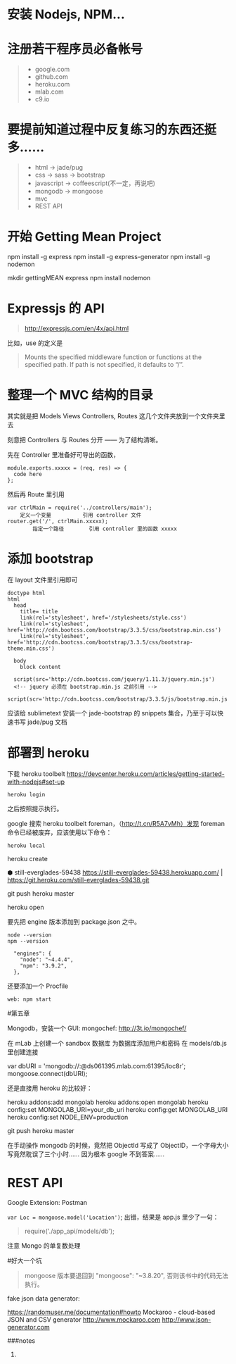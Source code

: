 # 安装 Nodejs, NPM...

# 注册若干程序员必备帐号

> * google.com
> * github.com
> * heroku.com
> * mlab.com
> * c9.io
# 要提前知道过程中反复练习的东西还挺多……

> * html -> jade/pug
> * css -> sass -> bootstrap
> * javascript -> coffeescript(不一定，再说吧)
> * mongodb -> mongoose
> * mvc
> * REST API


# 开始 Getting Mean Project

npm install -g express
npm install -g express-generator
npm install -g nodemon

mkdir gettingMEAN
express
npm install
nodemon

# Expressjs 的 API

> http://expressjs.com/en/4x/api.html

比如，use 的定义是

> Mounts the specified middleware function or functions at the specified path. If path is not specified, it defaults to “/”.

# 整理一个 MVC 结构的目录

其实就是把 Models Views Controllers, Routes 这几个文件夹放到一个文件夹里去

刻意把 Controllers 与 Routes 分开 —— 为了结构清晰。

先在 Controller 里准备好可导出的函数，

```
module.exports.xxxxx = (req, res) => {
  code here
};
```

然后再 Route 里引用
```
var ctrlMain = require('../controllers/main');
    定义一个变量          引用 controller 文件
router.get('/', ctrlMain.xxxxx);
        指定一个路径        引用 controller 里的函数 xxxxx
```

# 添加 bootstrap

在 layout 文件里引用即可

```
doctype html
html
  head
    title= title
    link(rel='stylesheet', href='/stylesheets/style.css')
    link(rel='stylesheet', href='http://cdn.bootcss.com/bootstrap/3.3.5/css/bootstrap.min.css')
    link(rel='stylesheet', href='http://cdn.bootcss.com/bootstrap/3.3.5/css/bootstrap-theme.min.css')

  body
    block content

  script(src='http://cdn.bootcss.com/jquery/1.11.3/jquery.min.js')
  <!-- jquery 必须在 bootstrap.min.js 之前引用 -->
  script(scr='http://cdn.bootcss.com/bootstrap/3.3.5/js/bootstrap.min.js')
```

应该给 sublimetext 安装一个 jade-bootstrap 的 snippets 集合，乃至于可以快速书写 jade/pug 文档


# 部署到 heroku

下载 heroku toolbelt https://devcenter.heroku.com/articles/getting-started-with-nodejs#set-up

```
heroku login
```
之后按照提示执行。

google 搜索 heroku toolbelt foreman，（http://t.cn/R5A7vMh）发现 foreman 命令已经被废弃，应该使用以下命令：
```
heroku local
```

heroku create

⬢ still-everglades-59438
https://still-everglades-59438.herokuapp.com/ | https://git.heroku.com/still-everglades-59438.git

git push heroku master

heroku open


要先把 engine 版本添加到 package.json 之中。
```
node --version
npm --version

  "engines": {
    "node": "~4.4.4",
    "npm": "3.9.2",
  },
```

还要添加一个 Procfile

```
web: npm start
```

#第五章

Mongodb，安装一个 GUI:
mongochef: http://3t.io/mongochef/

在 mLab 上创建一个 sandbox 数据库
为数据库添加用户和密码
在 models/db.js 里创建连接

var dbURI = 'mongodb://<dbuser>:<dbpassword>@ds061395.mlab.com:61395/loc8r';
mongoose.connect(dbURI);

还是直接用 heroku 的比较好：



heroku addons:add mongolab
heroku addons:open mongolab
heroku config:set MONGOLAB_URI=your_db_uri
heroku config:get MONGOLAB_URI
heroku config:set NODE_ENV=production


git push heroku master

在手动操作 mongodb 的时候，竟然把 ObjectId 写成了 ObjectID，一个字母大小写竟然耽误了三个小时…… 因为根本 google 不到答案……

# REST API

Google Extension: Postman

```var Loc = mongoose.model('Location')```; 出错，结果是 app.js 里少了一句：

> require('./app_api/models/db');

注意 Mongo 的单复数处理

#好大一个坑

> mongoose 版本要退回到 "mongoose": "~3.8.20", 否则该书中的代码无法执行。


fake json data generator:

https://randomuser.me/documentation#howto
Mockaroo - cloud-based JSON and CSV generator http://www.mockaroo.com
http://www.json-generator.com



###notes

1.
